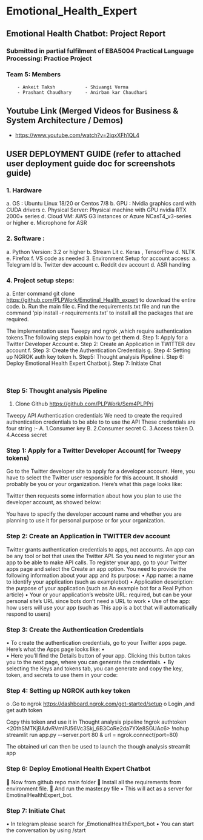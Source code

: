 # Emotional_Health_Expert

## Emotional Health Chatbot: Project Report

### Submitted in partial fulfilment of EBA5004 Practical Language Processing: Practice Project

### Team 5: Members
        - Ankeit Taksh           - Shivangi Verma
        - Prashant Chaudhary     - Anirban kar Chaudhari

## Youtube Link (Merged Videos for Business & System Architecture / Demos)
   - https://www.youtube.com/watch?v=2iqxXFh1QL4

## USER DEPLOYMENT GUIDE (refer to attached user deployment guide doc for screenshots guide)
### 1.	Hardware
a.	OS : Ubuntu Linux 18/20 or Centos 7/8 
b.	GPU : Nvidia graphics card with CUDA drivers
c.	Physical Server: Physical machine with GPU nvidia RTX 2000+ series
d.	Cloud VM: AWS G3 instances or Azure NCasT4_v3-series or higher
e.	Microphone for ASR

### 2.	Software :
a.	Python Version: 3.2 or higher
b.	Stream Lit 
c.	Keras , TensorFlow
d.	NLTK 
e.	Firefox
f.	VS code as needed
3.	Environment Setup for account access:
a.	Telegram Id
b.	Twitter dev account
c.	Reddit dev account 
d.	ASR handling 

### 4.	Project setup steps: 
a.	Enter command git clone https://github.com/PLPWork/Emotinal_Health_expert to download the entire code.
b.	Run the main file
c.	 Find the requirements.txt file and run the command ‘pip install -r requirements.txt’ to install all the packages that are required.

The implementation uses Tweepy and ngrok ,which require authentication tokens.The following steps explain how to get them
d.	Step 1: Apply for a Twitter Developer Account
e.	Step 2: Create an Application in TWITTER dev account
f.	Step 3: Create the Authentication Credentials
g.	Step 4: Setting up NGROK auth key token
h.	Step5: Thought analysis Pipeline
i.	Step 6: Deploy Emotional Health Expert Chatbot
j.	Step 7: Initiate Chat



 
### Step 5: Thought analysis Pipeline
1.	Clone Github
https://github.com/PLPWork/Sem4PLPPrj


Tweepy API Authentication credentials
We need to create the required authentication credentials to be able to to use the API
These credentials are four string :-
A.	1.Consumer key
B.	2.Consumer secret
C.	3.Access token
D.	4.Access secret
### Step 1: Apply for a Twitter Developer Account( for Tweepy tokens)

Go to the Twitter developer site to apply for a developer account. Here, you have to select the Twitter user responsible for this account. It should probably be you or your organization. Here’s what this page looks like:
 

Twitter then requests some information about how you plan to use the developer account, as showed below:

 
You have to specify the developer account name and whether you are planning to use it for personal purpose or for your organization.

### Step 2: Create an Application in TWITTER dev account
Twitter grants authentication credentials to apps, not accounts. An app can be any tool or bot that uses the Twitter API. So you need to register your an app to be able to make API calls.
To register your app, go to your Twitter apps page and select the Create an app option.
You need to provide the following information about your app and its purpose:
•	App name: a name to identify your application (such as examplebot)
•	Application description: the purpose of your application (such as An example bot for a Real Python article)
•	Your or your application’s website URL: required, but can be your personal site’s URL since bots don’t need a URL to work
•	Use of the app: how users will use your app (such as This app is a bot that will automatically respond to users)

### Step 3: Create the Authentication Credentials
•	To create the authentication credentials, go to your Twitter apps page. Here’s what the Apps page looks like:
•	 
•	Here you’ll find the Details button of your app. Clicking this button takes you to the next page, where you can generate the credentials.
•	By selecting the Keys and tokens tab, you can generate and copy the key, token, and secrets to use them in your code:


 

### Step 4: Setting up NGROK auth key token
o	.Go to ngrok https://dashboard.ngrok.com/get-started/setup
o	Login ,and get auth token
 

Copy this token and use it in Thought analysis pipeline
!ngrok authtoken <20thSMTKjBAdvRVmIPJ56Vc3Skj_6B3CoRe2da7YXe8SGUAc6>
!nohup streamlit run app.py --server.port 80 &
url = ngrok.connect(port=80)

The obtained url can then be used to launch the though analysis streamlit app

### Step 6: Deploy Emotional Health Expert Chatbot

	Now from github repo main folder
	Install all the requirements from environment file.
	And run the master.py file 
<add screenshot>
•	This will act as a server for EmotinalHealthExpert_bot.

### Step 7: Initiate Chat
•	In telegram please search for ,EmotionalHealthExpert_bot
•	You can start the conversation by using /start




